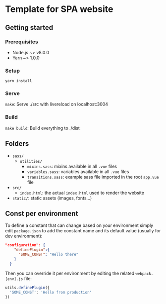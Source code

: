 # Template for SPA website

## Getting started

### Prerequisites
* Node.js ~> v8.0.0
* Yarn ~> 1.0.0

### Setup
`yarn install`

### Serve
`make`: Serve ./src with livereload on localhost:3004

### Build
`make build`: Build everything to ./dist

## Folders
* `sass/`
  * `utilities/`
    * `mixins.sass`: mixins available in all `.vue` files
    * `variables.sass`: variables available in all `.vue` files
    * `transitions.sass`: example sass file imported in the root `app.vue` file
* `src/`
  * `index.html`: the actual `index.html` used to render the website
* `static/`: static assets (images, fonts…)

## Const per environment
To define a constant that can change based on your environment simply edit `package.json` to add the constant name and its default value (usually for dev environment):

```json
"configuration": {
    "definePlugin":{
      "SOME_CONST": "Hello there"
    }
  }
```

Then you can override it per environment by editing the related `webpack.[env].js` file:

```js
utils.definePlugin({
  'SOME_CONST': 'Hello from production'
})
```
